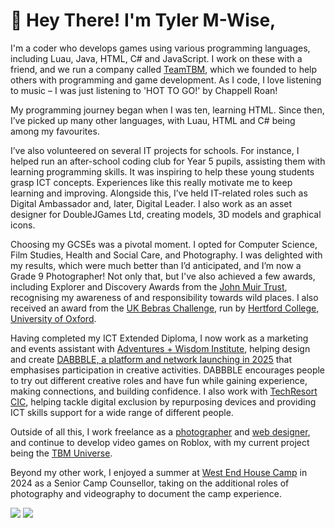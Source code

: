 # 👋 Hey There! I'm Tyler M-Wise,
I'm a coder who develops games using various programming languages, including Luau, Java, HTML, C# and JavaScript. I work on these with a friend, and we run a company called [TeamTBM](https://teamtbm.org?utm_source=tylermwise.uk), which we founded to help others with programming and game development. As I code, I love listening to music – I was just listening to 'HOT TO GO!' by Chappell Roan!  
  
My programming journey began when I was ten, learning HTML. Since then, I’ve picked up many other languages, with Luau, HTML and C# being among my favourites.  
  
I’ve also volunteered on several IT projects for schools. For instance, I helped run an after-school coding club for Year 5 pupils, assisting them with learning programming skills. It was inspiring to help these young students grasp ICT concepts. Experiences like this really motivate me to keep learning and improving. Alongside this, I’ve held IT-related roles such as Digital Ambassador and, later, Digital Leader. I also work as an asset designer for DoubleJGames Ltd, creating models, 3D models and graphical icons.  
  
Choosing my GCSEs was a pivotal moment. I opted for Computer Science, Film Studies, Health and Social Care, and Photography. I was delighted with my results, which were much better than I’d anticipated, and I’m now a Grade 9 Photographer! Not only that, but I've also achieved a few awards, including Explorer and Discovery Awards from the [John Muir Trust](https://www.johnmuirtrust.org/john-muir-award?utm_source=tylermwise.uk), recognising my awareness of and responsibility towards wild places. I also received an award from the [UK Bebras Challenge](https://www.bebras.uk/?utm_source=tylermwise.uk), run by [Hertford College, University of Oxford](https://www.hertford.ox.ac.uk/?utm_source=tylermwise.uk).  
  
Having completed my ICT Extended Diploma, I now work as a marketing and events assistant with [Adventures + Wisdom Institute](https://www.aw.institute?utm_source=tylermwise.uk), helping design and create [DABBBLE, a platform and network launching in 2025](https://www.aw.institute/dabbble/about?utm_source=tylermwise.uk) that emphasises participation in creative activities. DABBBLE encourages people to try out different creative roles and have fun while gaining experience, making connections, and building confidence. I also work with [TechResort CIC](https://techresort.org?utm_source=tylermwise.uk), helping tackle digital exclusion by repurposing devices and providing ICT skills support for a wide range of different people.  
  
Outside of all this, I work freelance as a [photographer](https://tylermwise.uk/photography-projects/) and [web designer](https://tylermwise.uk/web-design/), and continue to develop video games on Roblox, with my current project being the [TBM Universe](https://teamtbm.org/universe?utm_source=tylermwise.uk).  
  
Beyond my other work, I enjoyed a summer at [West End House Camp](https://westendhousecamp.org?utm_source=tylermwise.uk) in 2024 as a Senior Camp Counsellor, taking on the additional roles of photography and videography to document the camp experience.

<img src="https://github-readme-stats.vercel.app/api?username=tylermwise&show_icons=true&theme=dark">
<img src="https://github-readme-stats.vercel.app/api/top-langs/?username=tylermwise&theme=dark">
